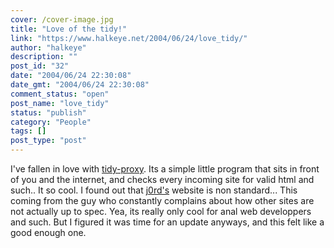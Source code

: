 ```yaml
---
cover: /cover-image.jpg
title: "Love of the tidy!"
link: "https://www.halkeye.net/2004/06/24/love_tidy/"
author: "halkeye"
description: ""
post_id: "32"
date: "2004/06/24 22:30:08"
date_gmt: "2004/06/24 22:30:08"
comment_status: "open"
post_name: "love_tidy"
status: "publish"
category: "People"
tags: []
post_type: "post"
---
```


I've fallen in love with [tidy-proxy](http://tidy-proxy.freesources.org/). Its a simple little program that sits in front of you and the internet, and checks every incoming site for valid html and such.. It so cool. I found out that [j0rd's](http://j0rd.ath.cx) website is non standard... This coming from the guy who constantly complains about how other sites are not actually up to spec. Yea, its really only cool for anal web developpers and such. But I figured it was time for an update anyways, and this felt like a good enough one.